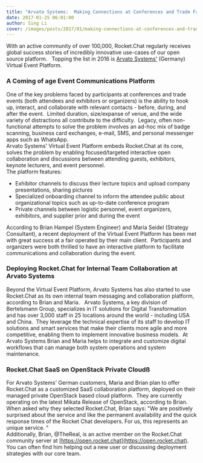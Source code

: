 ```yaml
---
title: "Arvato Systems:  Making Connections at Conferences and Trade Fairs"
date: 2017-01-25 06:01:00
author: Sing Li
cover: /images/posts/2017/01/making-connections-at-conferences-and-trade-fairs/avartologo.jpg
---
```

With an active community of over 100,000, Rocket.Chat regularly receives global success stories of incredibly innovative use-cases of our open source platform.   Topping the list in 2016 is [Arvato Systems'](https://it.arvato.com) (Germany) Virtual Event Platform.  

### A Coming of age Event Communications Platform

One of the key problems faced by participants at conferences and trade events (both attendees and exhibitors or organizers) is the ability to hook up, interact, and collaborate with relevant contacts - before, during, and after the event.  Limited duration, size/expanse of venue, and the wide variety of distractions all contribute to the difficulty.  Legacy, often non-functional attempts to solve the problem involves an ad-hoc mix of badge scanning, business card exchanges, e-mail, SMS, and personal messenger apps such as WhatsApp.  
Arvato Systems' Virtual Event Platform embeds Rocket.Chat at its core, solves the problem by enabling focused/targeted interactive open collaboration and discussions between attending guests, exhibitors, keynote lecturers, and event personnel.   
The platform features:  

- Exhibitor channels to discuss their lecture topics and upload company presentations, sharing pictures  
- Specialized onboarding channel to inform the attendee public about organizational topics such as up-to-date conference program  
- Private channels between logistic personnel, event organizers, exhibitors, and supplier prior and during the event  

According to Brian Hampel (System Engineer) and Maria Seidel (Strategy Consultant), a recent deployment of the Virtual Event Platform has been met with great success at a fair operated by their main client.  Participants and organizers were both thrilled to have an interactive platform to facilitate communications and collaboration during the event.
  
### Deploying Rocket.Chat for Internal Team Collaboration at Arvato Systems

Beyond the Virtual Event Platform, Arvato Systems has also started to use Rocket.Chat as its own internal team messaging and collaboration platform, according to Brian and Maria.   Arvato Systems, a key division of Bertelsmann Group, specializes in IT solutions for Digital Transformation and has over 3,000 staff in 25 locations around the world - including USA and China.  They leverage the technical expertise of its staff to develop IT solutions and smart services that make their clients more agile and more competitive, enabling them to implement innovative business models.  At Arvato Systems Brian and Maria helps to integrate and customize digital workflows that can manage both system operations and system maintenance.  

### Rocket.Chat SaaS on OpenStack Private Cloudß

For Arvato Systems' German customers, Maria and Brian plan to offer Rocket.Chat as a customized SaaS collaboration platform, deployed on their managed private OpenStack based cloud platform.  They are currently operating on the latest Mikata Release of OpenStack, according to Brian.  
When asked why they selected Rocket.Chat, Brian says: "We are positively surprised about the service and like the permanent availability and the quick response times of the Rocket Chat developers. For us, this represents an unique service. "   
Additionally, Brian, @TheReal, is an active member on the Rocket.Chat community server at [https://open.rocket.chat](https://open.rocket.chat). You can often find him helping out a new user or discussing deployment strategies with our core team.
